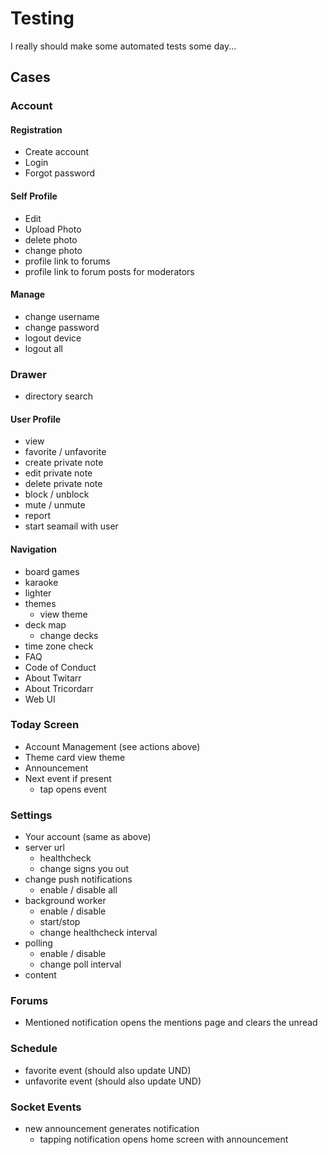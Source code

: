 Testing
=======

I really should make some automated tests some day...

Cases
-----

### Account
#### Registration
* Create account
* Login
* Forgot password

#### Self Profile
* Edit
* Upload Photo
* delete photo
* change photo
* profile link to forums
* profile link to forum posts for moderators

#### Manage
* change username
* change password
* logout device
* logout all

### Drawer
* directory search

#### User Profile
* view
* favorite / unfavorite
* create private note
* edit private note
* delete private note
* block / unblock
* mute / unmute
* report
* start seamail with user

#### Navigation
* board games
* karaoke
* lighter
* themes
  * view theme
* deck map
  * change decks
* time zone check
* FAQ
* Code of Conduct
* About Twitarr
* About Tricordarr
* Web UI

### Today Screen
* Account Management (see actions above)
* Theme card view theme
* Announcement
* Next event if present
  * tap opens event

### Settings
* Your account (same as above)
* server url
  * healthcheck
  * change signs you out
* change push notifications
  * enable / disable all
* background worker
  * enable / disable
  * start/stop
  * change healthcheck interval
* polling
  * enable / disable
  * change poll interval
* content
<!-- Pick it up here -->

### Forums
* Mentioned notification opens the mentions page and clears the unread

### Schedule
* favorite event (should also update UND)
* unfavorite event (should also update UND)

### Socket Events
* new announcement generates notification
  * tapping notification opens home screen with announcement
